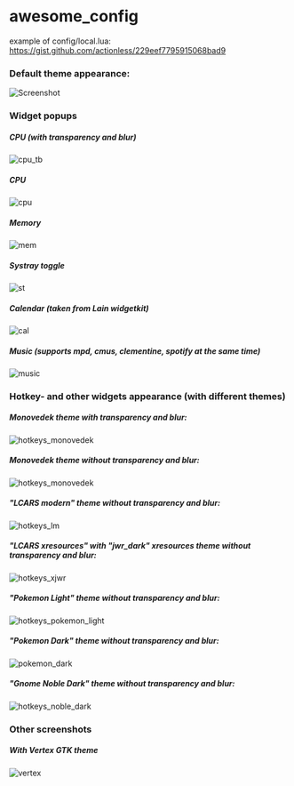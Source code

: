 awesome_config
==============

example of config/local.lua: https://gist.github.com/actionless/229eef7795915068bad9

### Default theme appearance:

![Screenshot](http://fc08.deviantart.net/fs70/f/2014/213/7/0/monovedek_set_____by_actionless-d7sr317.png "Screenshot")

### Widget popups

##### CPU (with transparency and blur)
![cpu_tb](http://i.imgur.com/JlRkAIm.png "cpu_tb")

##### CPU
![cpu](http://i.imgur.com/4G94o8i.png "cpu")

##### Memory
![mem](http://i.imgur.com/cg4dq17.png "mem")

##### Systray toggle
![st](http://i.imgur.com/HFfERGC.png "st")

##### Calendar (taken from Lain widgetkit)
![cal](http://i.imgur.com/pB5n12b.png "cal")

##### Music (supports mpd, cmus, clementine, spotify at the _same_ time)
![music](http://i.imgur.com/W7ur5SQ.png "music")



### Hotkey- and other widgets appearance (with different themes)

##### Monovedek theme with transparency and blur:

![hotkeys_monovedek](http://i.imgur.com/auQdZC5.png "hotkeys_monovedek")

##### Monovedek theme without transparency and blur:

![hotkeys_monovedek](http://i.imgur.com/ygsVm7E.png "hotkeys_monovedek")

##### "LCARS modern" theme without transparency and blur:

![hotkeys_lm](http://i.imgur.com/t6XRD7m.png "hotkeys_lm")

##### "LCARS xresources" with "jwr_dark" xresources theme without transparency and blur:

![hotkeys_xjwr](http://i.imgur.com/y4o3vY0.png "hotkeys_xjw
r")

##### "Pokemon Light" theme without transparency and blur:

![hotkeys_pokemon_light](http://i.imgur.com/hgijuIo.png "hotkeys_pokemon_light")

##### "Pokemon Dark" theme without transparency and blur:

![pokemon_dark](http://i.imgur.com/BWnzpfh.png?1 "pokemon_dark")

##### "Gnome Noble Dark" theme without transparency and blur:

![hotkeys_noble_dark](http://i.imgur.com/XfpBqrV.png "hotkeys_noble_dark")

### Other screenshots

##### With Vertex GTK theme

![vertex](http://fc04.deviantart.net/fs71/f/2014/332/3/4/trying_to_fit_awesome_wm_to_vertex_gtk_theme_by_actionless-d87xrfp.png "vertex")


